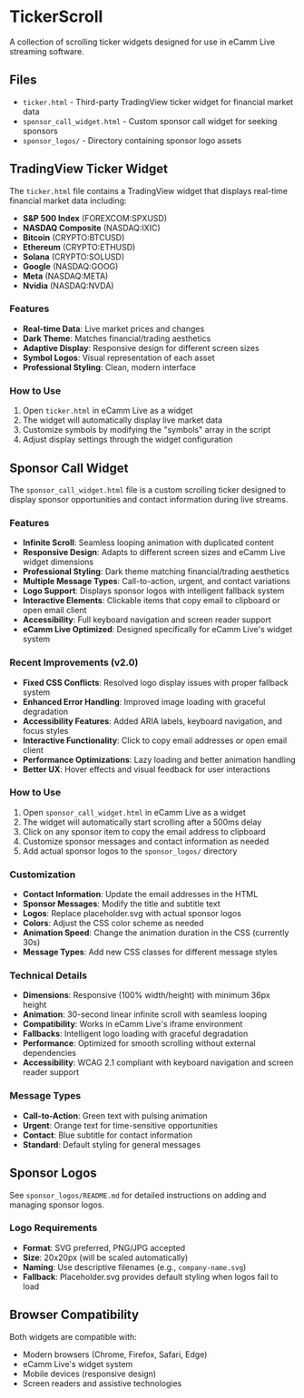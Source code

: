 # TickerScroll

A collection of scrolling ticker widgets designed for use in eCamm Live streaming software.

## Files

- `ticker.html` - Third-party TradingView ticker widget for financial market data
- `sponsor_call_widget.html` - Custom sponsor call widget for seeking sponsors
- `sponsor_logos/` - Directory containing sponsor logo assets

## TradingView Ticker Widget

The `ticker.html` file contains a TradingView widget that displays real-time financial market data including:

- **S&P 500 Index** (FOREXCOM:SPXUSD)
- **NASDAQ Composite** (NASDAQ:IXIC)
- **Bitcoin** (CRYPTO:BTCUSD)
- **Ethereum** (CRYPTO:ETHUSD)
- **Solana** (CRYPTO:SOLUSD)
- **Google** (NASDAQ:GOOG)
- **Meta** (NASDAQ:META)
- **Nvidia** (NASDAQ:NVDA)

### Features

- **Real-time Data**: Live market prices and changes
- **Dark Theme**: Matches financial/trading aesthetics
- **Adaptive Display**: Responsive design for different screen sizes
- **Symbol Logos**: Visual representation of each asset
- **Professional Styling**: Clean, modern interface

### How to Use

1. Open `ticker.html` in eCamm Live as a widget
2. The widget will automatically display live market data
3. Customize symbols by modifying the "symbols" array in the script
4. Adjust display settings through the widget configuration

## Sponsor Call Widget

The `sponsor_call_widget.html` file is a custom scrolling ticker designed to display sponsor opportunities and contact information during live streams.

### Features

- **Infinite Scroll**: Seamless looping animation with duplicated content
- **Responsive Design**: Adapts to different screen sizes and eCamm Live widget dimensions
- **Professional Styling**: Dark theme matching financial/trading aesthetics
- **Multiple Message Types**: Call-to-action, urgent, and contact variations
- **Logo Support**: Displays sponsor logos with intelligent fallback system
- **Interactive Elements**: Clickable items that copy email to clipboard or open email client
- **Accessibility**: Full keyboard navigation and screen reader support
- **eCamm Live Optimized**: Designed specifically for eCamm Live's widget system

### Recent Improvements (v2.0)

- **Fixed CSS Conflicts**: Resolved logo display issues with proper fallback system
- **Enhanced Error Handling**: Improved image loading with graceful degradation
- **Accessibility Features**: Added ARIA labels, keyboard navigation, and focus styles
- **Interactive Functionality**: Click to copy email addresses or open email client
- **Performance Optimizations**: Lazy loading and better animation handling
- **Better UX**: Hover effects and visual feedback for user interactions

### How to Use

1. Open `sponsor_call_widget.html` in eCamm Live as a widget
2. The widget will automatically start scrolling after a 500ms delay
3. Click on any sponsor item to copy the email address to clipboard
4. Customize sponsor messages and contact information as needed
5. Add actual sponsor logos to the `sponsor_logos/` directory

### Customization

- **Contact Information**: Update the email addresses in the HTML
- **Sponsor Messages**: Modify the title and subtitle text
- **Logos**: Replace placeholder.svg with actual sponsor logos
- **Colors**: Adjust the CSS color scheme as needed
- **Animation Speed**: Change the animation duration in the CSS (currently 30s)
- **Message Types**: Add new CSS classes for different message styles

### Technical Details

- **Dimensions**: Responsive (100% width/height) with minimum 36px height
- **Animation**: 30-second linear infinite scroll with seamless looping
- **Compatibility**: Works in eCamm Live's iframe environment
- **Fallbacks**: Intelligent logo loading with graceful degradation
- **Performance**: Optimized for smooth scrolling without external dependencies
- **Accessibility**: WCAG 2.1 compliant with keyboard navigation and screen reader support

### Message Types

- **Call-to-Action**: Green text with pulsing animation
- **Urgent**: Orange text for time-sensitive opportunities
- **Contact**: Blue subtitle for contact information
- **Standard**: Default styling for general messages

## Sponsor Logos

See `sponsor_logos/README.md` for detailed instructions on adding and managing sponsor logos.

### Logo Requirements

- **Format**: SVG preferred, PNG/JPG accepted
- **Size**: 20x20px (will be scaled automatically)
- **Naming**: Use descriptive filenames (e.g., `company-name.svg`)
- **Fallback**: Placeholder.svg provides default styling when logos fail to load

## Browser Compatibility

Both widgets are compatible with:
- Modern browsers (Chrome, Firefox, Safari, Edge)
- eCamm Live's widget system
- Mobile devices (responsive design)
- Screen readers and assistive technologies 